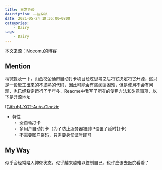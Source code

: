 ```yaml
---
title: 日常杂谈
description: 一些杂谈
date: 2021-05-24 10:36:00+0800
categories:
    - Dairy
tags:
    - Dairy
---
```


本文来源：[Moeomu的博客](/zh-cn/posts/日常杂谈/)

## Mention

稍微提及一下，山西校企通的自动打卡项目经过思考之后将它决定将它开源，这只是一段赶工出来的不成熟的代码，因此可能会有些阅读困难，但是使用不会有问题，也已经稳定运行了半年多，Readme中我写了所有的使用方法和注意事项，以下是开源地址

[[Github]-XQT-Auto-Clockin](https://github.com/BloveDawn/XQT-Clockin)

- 特性
  - 全自动打卡
  - 多用户自动打卡（为了防止服务器被封IP设置了延时打卡）
  - 不需要账户密码，只需要身份证号即可

## My Way

似乎会经常陷入抑郁状态，似乎越来越难以控制自己，也许应该去医院看看了
